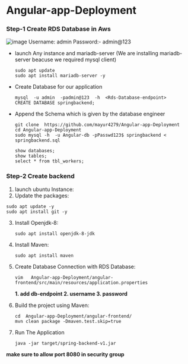 # Angular-app-Deployment

### Step-1 Create RDS Database in Aws  
![image](https://github.com/mayur4279/Angular-app-Deployment/assets/73772313/66f2cd9c-8627-49ac-8107-3b68b7787e05)
Username: admin 
Password:- admin@123  

- launch  Any instance and mariadb-server (We are installing mariadb-server beacuse we required mysql client) 
  ```
  sudo apt update
  sudo apt install mariadb-server -y
  ```
- Create Database for our application  
   ```
   mysql  -u admin  -padmin@123  -h  <Rds-Database-endpoint>
   CREATE DATABASE springbackend;
   ```
- Append the Schema which is given by the database engineer
  ```
  git clone  https://github.com/mayur4279/Angular-app-Deployment
  cd Angular-app-Deployment
  sudo mysql -h  -u Angular-db -pPasswd123$ springbackend < springbackend.sql
  ```
  ```
  show databases;
  show tables;
  select * from tbl_workers;
  ```  
  
  
### Step-2 Create backend  

1. launch ubuntu Instance:
2. Update the packages:
   
  ```
  sudo apt update -y
  sudo apt install git -y
  ```
3. Install Openjdk-8:
   ```
   sudo apt install openjdk-8-jdk  
   ```
4. Install Maven:
   ```
   sudo apt install maven
   ```
5. Create Database Connection with RDS Database:
   ```
   vim   Angular-app-Deployment/angular-frontend/src/main/resources/application.properties
   ```
   **1. add db-endpoint 2. username 3. password**

6. Build the project using Maven:
   ```
   cd  Angular-app-Deployment/angular-frontend/
   mvn clean package -Dmaven.test.skip=true
   ```
7. Run The Application  
   ```
   java -jar target/spring-backend-v1.jar
   ```
**make sure to allow port 8080 in security group**




    

   

  
  



